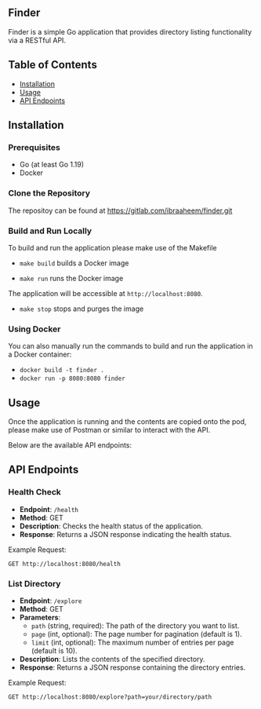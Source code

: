 ## Finder 

Finder is a simple Go application that provides directory listing functionality via a RESTful API.

## Table of Contents
- [Installation](#installation)
- [Usage](#usage)
- [API Endpoints](#api-endpoints)

## Installation

### Prerequisites
- Go (at least Go 1.19)
- Docker 

### Clone the Repository
The repositoy can be found at https://gitlab.com/ibraaheem/finder.git

### Build and Run Locally
To build and run the application please make use of the Makefile

- `make build` builds a Docker image

- `make run` runs the Docker image
    
The application will be accessible at `http://localhost:8080`.

- `make stop` stops and purges the image

### Using Docker

You can also manually run the commands to build and run the application in a Docker container:

- `docker build -t finder .`
- `docker run -p 8080:8080 finder` 

## Usage

Once the application is running and the contents are copied onto the pod, please make use of Postman or similar to interact with the API.

Below are the available API endpoints: 

## API Endpoints

### Health Check

-   **Endpoint**: `/health`
-   **Method**: GET
-   **Description**: Checks the health status of the application.
-   **Response**: Returns a JSON response indicating the health status.

Example Request:

`GET http://localhost:8080/health` 

### List Directory

-   **Endpoint**: `/explore`
-   **Method**: GET
-   **Parameters**:
    -   `path` (string, required): The path of the directory you want to list.
    -   `page` (int, optional): The page number for pagination (default is 1).
    -   `limit` (int, optional): The maximum number of entries per page (default is 10).
-   **Description**: Lists the contents of the specified directory.
-   **Response**: Returns a JSON response containing the directory entries.

Example Request:

`GET http://localhost:8080/explore?path=your/directory/path` 

